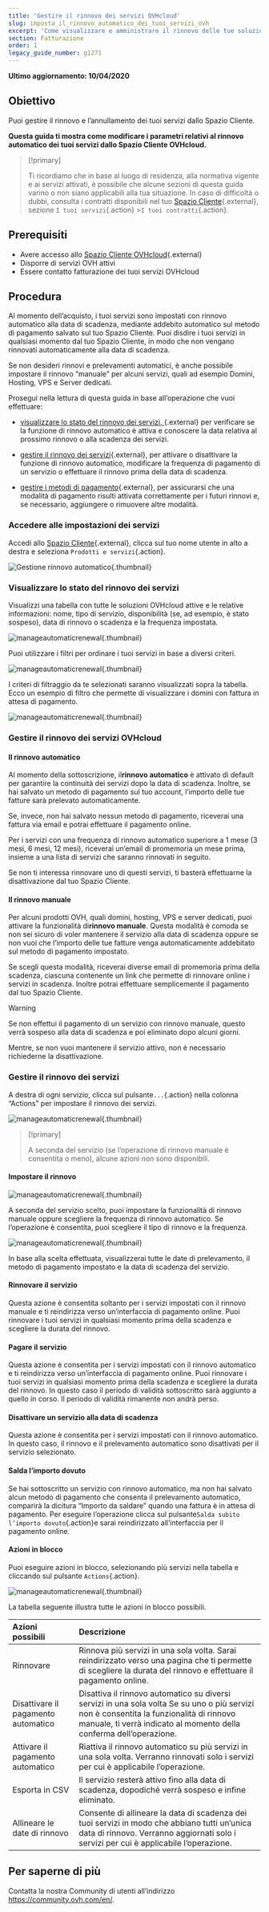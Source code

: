 ```yaml
---
title: 'Gestire il rinnovo dei servizi OVHcloud'
slug: imposta_il_rinnovo_automatico_dei_tuoi_servizi_ovh
excerpt: 'Come visualizzare e amministrare il rinnovo delle tue soluzioni dallo Spazio Cliente OVHcloud'
section: Fatturazione
order: 1
legacy_guide_number: g1271
---
```


**Ultimo aggiornamento: 10/04/2020**

## Obiettivo

Puoi gestire il rinnovo e l’annullamento dei tuoi servizi dallo Spazio Cliente.

**Questa guida ti mostra come modificare i parametri relativi al rinnovo automatico dei tuoi servizi dallo Spazio Cliente OVHcloud.**

> [!primary]
>
> Ti ricordiamo che in base al luogo di residenza, alla normativa vigente e ai servizi attivati, è possibile che alcune sezioni di questa guida varino o non siano applicabili alla tua situazione.  In caso di difficoltà o dubbi, consulta i contratti disponibili nel tuo [Spazio Cliente](https://www.ovh.com/auth/?action=gotomanager&from=https://www.ovh.it/&ovhSubsidiary=it){.external}, sezione `I tuoi servizi`{.action} >`I tuoi contratti`{.action}.
>


## Prerequisiti

- Avere accesso allo [Spazio Cliente OVHcloud](https://www.ovh.com/auth/?action=gotomanager&from=https://www.ovh.it/&ovhSubsidiary=it){.external}
- Disporre di servizi OVH attivi
- Essere contatto fatturazione dei tuoi servizi OVHcloud

## Procedura

Al momento dell’acquisto, i tuoi servizi sono impostati con rinnovo automatico alla data di scadenza, mediante addebito automatico sul metodo di pagamento salvato sul tuo Spazio Cliente. Puoi disdire i tuoi servizi in qualsiasi momento dal tuo Spazio Cliente, in modo che non vengano rinnovati automaticamente alla data di scadenza.

Se non desideri rinnovi e prelevamenti automatici, è anche possibile impostare il rinnovo “manuale” per alcuni servizi, quali ad esempio Domini, Hosting, VPS e Server dedicati.

Prosegui nella lettura di questa guida in base all’operazione che vuoi effettuare: 

- [visualizzare lo stato del rinnovo dei servizi, ](https://docs.ovh.com/it/billing/imposta_il_rinnovo_automatico_dei_tuoi_servizi_ovh/#visualizzare-lo-stato-del-rinnovo-dei-servizi){.external} per verificare se la funzione di rinnovo automatico è attiva e conoscere la data relativa al prossimo rinnovo o alla scadenza dei servizi.

- [gestire il rinnovo dei servizi](https://docs.ovh.com/it/billing/imposta_il_rinnovo_automatico_dei_tuoi_servizi_ovh/#gestire-il-rinnovo-dei-servizi-ovhcloud){.external}, per attivare o disattivare la funzione di rinnovo automatico, modificare la frequenza di pagamento di un servizio o effettuare il rinnovo prima della data di scadenza.

- [gestire i metodi di pagamento](https://docs.ovh.com/it/billing/manage-payment-methods/){.external}, per assicurarsi che una modalità di pagamento risulti attivata correttamente per i futuri rinnovi e, se necessario, aggiungere o rimuovere altre modalità.

### Accedere alle impostazioni dei servizi

Accedi allo [Spazio Cliente](https://www.ovh.com/auth/?action=gotomanager&from=https://www.ovh.it/&ovhSubsidiary=it){.external}, clicca sul tuo nome utente in alto a destra e seleziona `Prodotti e servizi`{.action}.

![Gestione rinnovo automatico](images/hubservices.png){.thumbnail}

### Visualizzare lo stato del rinnovo dei servizi

Visualizzi una tabella con tutte le soluzioni OVHcloud attive e le relative informazioni: nome, tipo di servizio, disponibilità (se, ad esempio, è stato sospeso), data di rinnovo o scadenza e la frequenza impostata.

![manageautomaticrenewal](images/manageautorenew2b.png){.thumbnail}

Puoi utilizzare i filtri per ordinare i tuoi servizi in base a diversi criteri.

![manageautomaticrenewal](images/manageautorenew3.png){.thumbnail}

I criteri di filtraggio da te selezionati saranno visualizzati sopra la tabella. Ecco un esempio di filtro che permette di visualizzare i domini con fattura in attesa di pagamento.

![manageautomaticrenewal](images/manageautorenew4b.png){.thumbnail}

### Gestire il rinnovo dei servizi OVHcloud

#### **Il rinnovo automatico**

Al momento della sottoscrizione, il**rinnovo automatico** è attivato di default per garantire la continuità dei servizi dopo la data di scadenza. Inoltre, se hai salvato un metodo di pagamento sul tuo account, l’importo delle tue fatture sarà prelevato automaticamente.

Se, invece, non hai salvato nessun metodo di pagamento, riceverai una fattura via email e potrai effettuare il pagamento online.

Per i servizi con una frequenza di rinnovo automatico superiore a 1 mese (3 mesi, 6 mesi, 12 mesi), riceverai un’email di promemoria un mese prima, insieme a una lista di servizi che saranno rinnovati in seguito.

Se non ti interessa rinnovare uno di questi servizi, ti basterà effettuarne la disattivazione dal tuo Spazio Cliente.

#### **Il rinnovo manuale**

Per alcuni prodotti OVH, quali domini, hosting, VPS e server dedicati, puoi attivare la funzionalità di**rinnovo manuale**. Questa modalità è comoda se non sei sicuro di voler mantenere il servizio alla data di scadenza oppure se non vuoi che l’importo delle tue fatture venga automaticamente addebitato sul metodo di pagamento impostato. 

Se scegli questa modalità, riceverai diverse email di promemoria prima della scadenza, ciascuna contenente un link che permette di rinnovare online i servizi in scadenza. Inoltre potrai effettuare semplicemente il pagamento dal tuo Spazio Cliente.

> [!warning]
>
>Se non effettui il pagamento di un servizio con rinnovo manuale, questo verrà sospeso alla data di scadenza e poi eliminato dopo alcuni giorni.
>
>Mentre, se non vuoi mantenere il servizio attivo, non è necessario richiederne la disattivazione.
>


### Gestire il rinnovo dei servizi

A destra di ogni servizio, clicca sul pulsante`...`{.action} nella colonna “Actions” per impostare il rinnovo dei servizi.

![manageautomaticrenewal](images/manageautorenew5b.png){.thumbnail}

> [!primary]
>
>A seconda del servizio (se l’operazione di rinnovo manuale è consentita o meno), alcune azioni non sono disponibili.
>
 
#### **Impostare il rinnovo**

![manageautomaticrenewal](images/manageautorenew6b.png){.thumbnail}

A seconda del servizio scelto, puoi impostare la funzionalità di rinnovo manuale oppure scegliere la frequenza di rinnovo automatico. Se l’operazione è consentita, puoi scegliere il tipo di rinnovo e la frequenza.

![manageautomaticrenewal](images/manageautorenew7.png){.thumbnail}

In base alla scelta effettuata, visualizzerai tutte le date di prelevamento, il metodo di pagamento impostato e la data di scadenza del servizio. 

#### **Rinnovare il servizio**

Questa azione è consentita soltanto per i servizi impostati con il rinnovo manuale e ti reindirizza verso un’interfaccia di pagamento online.  Puoi rinnovare i tuoi servizi in qualsiasi momento prima della scadenza e scegliere la durata del rinnovo.

#### **Pagare il servizio**

Questa azione è consentita per i servizi impostati con il rinnovo automatico e ti reindirizza verso un’interfaccia di pagamento online. Puoi rinnovare i tuoi servizi in qualsiasi momento prima della scadenza e scegliere la durata del rinnovo. In questo caso il periodo di validità sottoscritto sarà aggiunto a quello in corso. Il periodo di validità rimanente non andrà perso.

#### **Disattivare un servizio alla data di scadenza**

Questa azione è consentita per i servizi impostati con il rinnovo automatico. In questo caso, il rinnovo e il prelevamento automatico sono disattivati per il servizio selezionato.

#### **Salda l’importo dovuto**

Se hai sottoscritto un servizio con rinnovo automatico, ma non hai salvato alcun metodo di pagamento che consenta il prelevamento automatico, comparirà la dicitura “Importo da saldare” quando una fattura è in attesa di pagamento. Per eseguire l’operazione clicca sul pulsante`Salda subito l’importo dovuto`{.action}e sarai reindirizzato all’interfaccia per il pagamento online.

#### **Azioni in blocco**

Puoi eseguire azioni in blocco, selezionando più servizi nella tabella e cliccando sul pulsante `Actions`{.action}.

![manageautomaticrenewal](images/manageautorenew9.png){.thumbnail}

La tabella seguente illustra tutte le azioni in blocco possibili.

|  Azioni possibili  |  Descrizione  |
|  :-----          |  :-----          |
|  Rinnovare |  Rinnova più servizi in una sola volta.  Sarai reindirizzato verso una pagina che ti permette di scegliere la durata del rinnovo e effettuare il pagamento online. |
|  Disattivare il pagamento automatico |  Disattiva il rinnovo automatico su diversi servizi in una sola volta Se su uno o più servizi non è consentita la funzionalità di rinnovo manuale, ti verrà indicato al momento della conferma dell’operazione. |
|  Attivare il pagamento automatico |  Riattiva il rinnovo automatico su più servizi in una sola volta. Verranno rinnovati solo i servizi per cui è applicabile l’operazione. |
|  Esporta in CSV |  Il servizio resterà attivo fino alla data di scadenza, dopodiché verrà sospeso e infine eliminato. |
|  Allineare le date di rinnovo |  Consente di allineare la data di scadenza dei tuoi servizi in modo che abbiano tutti un’unica data di rinnovo.  Verranno aggiornati solo i servizi per cui è applicabile l’operazione. |


## Per saperne di più

Contatta la nostra Community di utenti all’indirizzo <https://community.ovh.com/en/>.